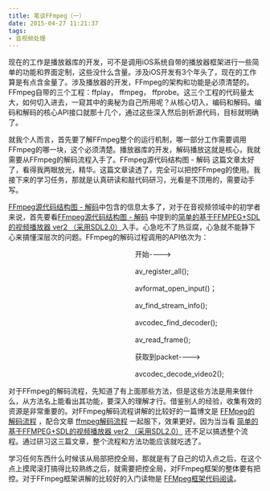 ```yaml
---
title: 笔谈FFmpeg（一）
date: 2015-04-27 11:21:37
tags:
- 音视频处理
---
```


现在的工作是播放器库的开发，可不是调用iOS系统自带的播放器框架进行一些简单的功能和界面定制，这些没什么含量。涉及iOS开发有3个年头了，现在的工作算是有点含金量了。涉及播放器的开发，FFmpeg的架构和功能是必须清楚的。FFmpeg自带的三个工程：ffplay， ffmpeg， ffprobe。这三个工程的代码量太大，如何切入进去，一窥其中的奥秘为自己所用呢？从核心切入，编码和解码。编码和解码的核心API接口就那十几个，通过这些深入然后剖析源代码，目标就明确了。

就我个人而言，首先要了解FFmpeg整个的运行机制，哪一部分工作需要调用FFmpeg的哪一块，这个必须清楚。播放器库的开发，解码播放这就是核心，我就需要从FFmpeg的解码流程入手了。FFmpeg源代码结构图 - 解码 这篇文章太好了，看得我两眼放光，精华。这篇文章读透了，完全可以把控FFmpeg的使用。我接下来的学习任务，那就是认真研读和敲代码研习，光看是不顶用的，需要动手写。
　　
<!-- more -->

[FFmpeg源代码结构图 - 解码](http://blog.csdn.net/leixiaohua1020/article/details/44220151)中包含的信息太多了，对于在音视频领域中的初学者来说，首先要看[FFmpeg源代码结构图 - 解码](http://blog.csdn.net/leixiaohua1020/article/details/44220151) 中提到的[简单的基于FFMPEG+SDL的视频播放器 ver2 （采用SDL2.0）](http://blog.csdn.net/leixiaohua1020/article/details/38868499)入手。心急吃不了热豆腐，心急就不能静下心来搞懂深层次的问题。FFmpeg的解码过程调用的API依次为：

　　　　　　　　　　　　　　　　　　开始---->

　　　　　　　　　　　　　　　　　　av_register_all();

　　　　　　　　　　　　　　　　　　avformat_open_input()；

　　　　　　　　　　　　　　　　　　av_find_stream_info();

　　　　　　　　　　　　　　　　　　avcodec_find_decoder();

　　　　　　　　　　　　　　　　　　av_read_frame();

　　　　　　　　　　　　　　　　　　获取到packet---->

　　　　　　　　　　　　　　　　　　avcodec_decode_video2();

对于FFmpeg的解码流程，先知道了有上面那些方法，但是这些方法是用来做什么，从方法名上能看出其功能，要深入的理解才行。借鉴别人的经验，收集有效的资源是非常重要的。对FFmpeg解码流程讲解的比较好的一篇博文是 [FFMpeg的解码流程](http://www.cnblogs.com/moonvan/archive/2011/10/22/2221263.html) ，配合文章  [ffmpeg解码流程](http://blog.csdn.net/ownwell/article/details/8113980) 一起服下，效果更好。因为当当看 [简单的基于FFMPEG+SDL的视频播放器 ver2 （采用SDL2.0）](http://blog.csdn.net/leixiaohua1020/article/details/38868499) 还不足以搞透整个流程。通过研习这三篇文章，整个流程和方法功能应该就吃透了。

学习任何东西什么时候该从局部把控全局，那就是有了自己的切入点之后，在这个点上摸爬滚打搞得比较熟练之后，就需要把控全局，对FFmpeg框架的整体要有把控。对于FFmpeg框架讲解的比较好的入门读物是 [FFMpeg框架代码阅读](http://blog.csdn.net/wstarx/article/details/1572393)。